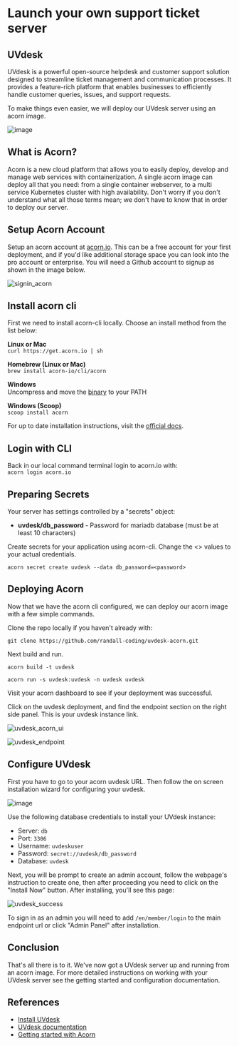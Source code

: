 # Launch your own support ticket server
## UVdesk
UVdesk is a powerful open-source helpdesk and customer support solution designed to streamline ticket management and communication processes. It provides a feature-rich platform that enables businesses to efficiently handle customer queries, issues, and support requests.

To make things even easier, we will deploy our UVdesk server using an acorn image.

![image](https://github.com/randall-coding/uvdesk-acorn/assets/39175191/5c3f2dc0-67b9-46e9-915a-3ed36689f111)

## What is Acorn?
Acorn is a new cloud platform that allows you to easily deploy, develop and manage web services with containerization.  A single acorn image can deploy all that you need: from a single container webserver, to a multi service Kubernetes cluster with high availability.  Don't worry if you don't understand what all those terms mean; we don't have to know that in order to deploy our server.

## Setup Acorn Account
Setup an acorn account at [acorn.io](https://acorn.io).  This can be a free account for your first deployment, and if you'd like additional storage space you can look into the pro account or enterprise.  You will need a Github account to signup as shown in the image below.

![signin_acorn](https://github.com/randall-coding/opensupports-docker/assets/39175191/d46815fb-d2d5-42cd-b93d-41ca541a63bd)

## Install acorn cli 
First we need to install acorn-cli locally.  Choose an install method from the list below:

**Linux or Mac** <br>
`curl https://get.acorn.io | sh`

**Homebrew (Linux or Mac)** <br>
`brew install acorn-io/cli/acorn`

**Windows** <br> 
Uncompress and move the [binary](https://cdn.acrn.io/cli/default_windows_amd64_v1/acorn.exe) to your PATH

**Windows (Scoop)** <br>
`scoop install acorn`

For up to date installation instructions, visit the [official docs](https://runtime-docs.acorn.io/installation/installing).

## Login with CLI
Back in our local command terminal login to acorn.io with: <br>
`acorn login acorn.io` 

## Preparing Secrets
Your server has settings controlled by a "secrets" object: 
 * **uvdesk/db_password** - Password for mariadb database (must be at least 10 characters)

Create secrets for your application using acorn-cli.  Change the <> values to your actual credentials.
```
acorn secret create uvdesk --data db_password=<password>
```

## Deploying Acorn
Now that we have the acorn cli configured, we can deploy our acorn image with a few simple commands.

Clone the repo locally if you haven't already with:

`git clone https://github.com/randall-coding/uvdesk-acorn.git`

Next build and run.

`acorn build -t uvdesk`

`acorn run -s uvdesk:uvdesk -n uvdesk uvdesk`

Visit your acorn dashboard to see if your deployment was successful.

Click on the uvdesk deployment, and find the endpoint section on the right side panel.  This is your uvdesk instance link.

![uvdesk_acorn_ui](https://github.com/randall-coding/uvdesk-acorn/assets/39175191/fd65bf1c-011f-4fb8-a0da-3bfc019baa47)

![uvdesk_endpoint](https://github.com/randall-coding/uvdesk-acorn/assets/39175191/38aaa881-c316-4ca3-b7fd-fc2c9f2a6e7e)

## Configure UVdesk

First you have to go to your acorn uvdesk URL. Then follow the on screen installation wizard for configuring your uvdesk.

![image](https://github.com/randall-coding/uvdesk-acorn/assets/39175191/f44b2eb0-0c74-4fa2-b13f-45f8c95a0820)

Use the following database credentials to install your UVdesk instance:

- Server: `db`
- Port: `3306`
- Username: `uvdeskuser`
- Password: `secret://uvdesk/db_password`
- Database: `uvdesk`

Next, you will be prompt to create an admin account, follow the webpage's instruction to create one, then after proceeding you need to click on the "Install Now" button. After installing, you'll see this page:

![uvdesk_success](https://github.com/randall-coding/uvdesk-acorn/assets/39175191/572affd9-a56f-4aae-a57a-7fc04c95db18)

To sign in as an admin you will need to add `/en/member/login` to the main endpoint url or click "Admin Panel" after installation.

## Conclusion
That's all there is to it.  We've now got a UVdesk server up and running from an acorn image.
For more detailed instructions on working with your UVdesk server see the getting started and configuration documentation.

## References
* [Install UVdesk](https://www.uvdesk.com/en/blog/installation-open-source-helpdesk-uvdesk/)
* [UVdesk documentation](https://docs.uvdesk.com)
* [Getting started with Acorn](https://docs.acorn.io/getting-started)
